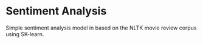 # Sentiment Analysis
Simple sentiment analysis model in based on the NLTK movie review corpus using SK-learn. 
